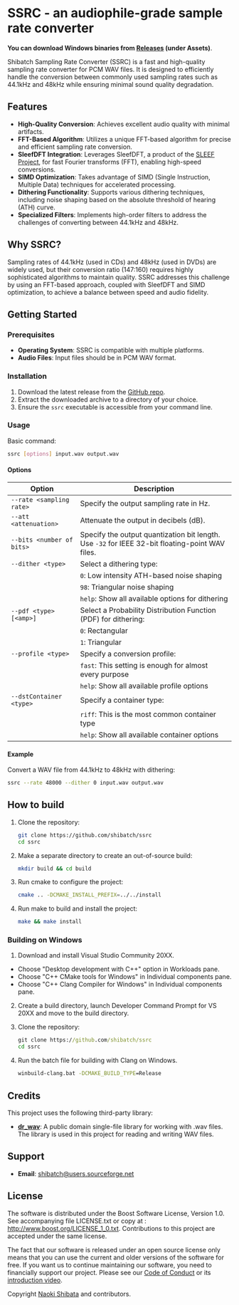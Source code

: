 # SSRC - an audiophile-grade sample rate converter

**You can download Windows binaries from [Releases](https://github.com/shibatch/SSRC/releases) (under Assets)**.

Shibatch Sampling Rate Converter (SSRC) is a fast and high-quality sampling rate converter for PCM WAV files. It is designed to efficiently handle the conversion between commonly used sampling rates such as 44.1kHz and 48kHz while ensuring minimal sound quality degradation.

## Features

- **High-Quality Conversion**: Achieves excellent audio quality with minimal artifacts.
- **FFT-Based Algorithm**: Utilizes a unique FFT-based algorithm for precise and efficient sampling rate conversion.
- **SleefDFT Integration**: Leverages SleefDFT, a product of the [SLEEF Project](https://sleef.org/), for fast Fourier transforms (FFT), enabling high-speed conversions.
- **SIMD Optimization**: Takes advantage of SIMD (Single Instruction, Multiple Data) techniques for accelerated processing.
- **Dithering Functionality**: Supports various dithering techniques, including noise shaping based on the absolute threshold of hearing (ATH) curve.
- **Specialized Filters**: Implements high-order filters to address the challenges of converting between 44.1kHz and 48kHz.

## Why SSRC?

Sampling rates of 44.1kHz (used in CDs) and 48kHz (used in DVDs) are widely used, but their conversion ratio (147:160) requires highly sophisticated algorithms to maintain quality. SSRC addresses this challenge by using an FFT-based approach, coupled with SleefDFT and SIMD optimization, to achieve a balance between speed and audio fidelity.

## Getting Started

### Prerequisites

- **Operating System**: SSRC is compatible with multiple platforms.
- **Audio Files**: Input files should be in PCM WAV format.

### Installation

1. Download the latest release from the [GitHub repo](https://github.com/shibatch/ssrc/).
2. Extract the downloaded archive to a directory of your choice.
3. Ensure the `ssrc` executable is accessible from your command line.

### Usage

Basic command:

```bash
ssrc [options] input.wav output.wav
```

#### Options

| Option                     | Description                                                                                    |
|----------------------------|------------------------------------------------------------------------------------------------|
| `--rate <sampling rate>`   | Specify the output sampling rate in Hz.                                                        |
| `--att <attenuation>`      | Attenuate the output in decibels (dB).                                                         |
| `--bits <number of bits>`  | Specify the output quantization bit length. Use `-32` for IEEE 32-bit floating-point WAV files.|
| `--dither <type>`          | Select a dithering type:                                                                       |
|                            | `0`: Low intensity ATH-based noise shaping                                                     |
|                            | `98`: Triangular noise shaping                                                                 |
|                            | `help`: Show all available options for dithering                                               |
| `--pdf <type> [<amp>]`     | Select a Probability Distribution Function (PDF) for dithering:                                |
|                            | `0`: Rectangular                                                                               |
|                            | `1`: Triangular                                                                                |
| `--profile <type>`         | Specify a conversion profile:                                                                  |
|                            | `fast`: This setting is enough for almost every purpose                                        |
|                            | `help`: Show all available profile options                                                     |
| `--dstContainer <type>`    | Specify a container type:                                                                      |
|                            | `riff`: This is the most common container type                                                 |
|                            | `help`: Show all available container options                                                   |

#### Example

Convert a WAV file from 44.1kHz to 48kHz with dithering:

```bash
ssrc --rate 48000 --dither 0 input.wav output.wav
```

## How to build

1. Clone the repository:
    ```bash
    git clone https://github.com/shibatch/ssrc
    cd ssrc
    ```
2. Make a separate directory to create an out-of-source build:
    ```bash
    mkdir build && cd build
    ```
3. Run cmake to configure the project:
    ```bash
    cmake .. -DCMAKE_INSTALL_PREFIX=../../install
    ```
4. Run make to build and install the project:
    ```bash
    make && make install
    ```

### Building on Windows

1. Download and install Visual Studio Community 20XX.
  * Choose "Desktop development with C++" option in Workloads pane.
  * Choose "C++ CMake tools for Windows" in Individual components
    pane.
  * Choose "C++ Clang Compiler for Windows" in Individual components
    pane.

2. Create a build directory, launch Developer Command Prompt for VS
  20XX and move to the build directory.

3. Clone the repository:
    ```bat
    git clone https://github.com/shibatch/ssrc
    cd ssrc
    ```

4. Run the batch file for building with Clang on Windows.
    ```bat
    winbuild-clang.bat -DCMAKE_BUILD_TYPE=Release
    ```

## Credits

This project uses the following third-party library:

- [**dr_wav**](https://github.com/mackron/dr_libs): A public domain single-file library for working with .wav files. The library is used in this project for reading and writing WAV files.

## Support

- **Email**: [shibatch@users.sourceforge.net](mailto:shibatch@users.sourceforge.net)

## License

The software is distributed under the Boost Software License, Version
1.0. See accompanying file LICENSE.txt or copy at :
http://www.boost.org/LICENSE_1_0.txt. Contributions to this project
are accepted under the same license.

The fact that our software is released under an open source license
only means that you can use the current and older versions of the
software for free. If you want us to continue maintaining our
software, you need to financially support our project. Please see our
[Code of Conduct](https://github.com/shibatch/nofreelunch?tab=coc-ov-file)
or its [introduction video](https://youtu.be/35zFfdCuBII).

Copyright [Naoki Shibata](https://shibatch.github.io/) and contributors.
